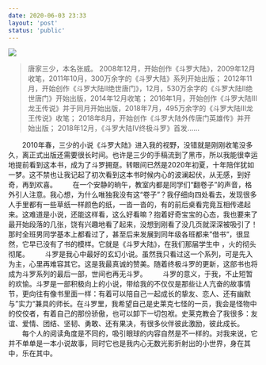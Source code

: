```yaml
---
date: 2020-06-03 23:33
layout: 'post'
status: 'public'
---
```

![](https://cdn.pixabay.com/photo/2015/04/12/17/22/once-upon-a-time-719174_1280.jpg)
<audio src="https://inz.oss-cn-beijing.aliyuncs.com/Audios/128kbit/bensound-adaytoremember.mp3" autoplay loop></audio>

> 唐家三少，本名张威。
> 2008年12月，开始创作《斗罗大陆》，2009年12月收笔，2011年10月，300万余字的《斗罗大陆》系列开始出版；
> 2012年11月，开始创作《斗罗大陆II绝世唐门》，12月，530万余字的《斗罗大陆II绝世唐门》开始出版，2014年12月收笔；
> 2016年1月，开始创作《斗罗大陆Ⅲ龙王传说》并于同月开始出版，2018年7月，495万余字的《斗罗大陆Ⅲ龙王传说》收笔；
> 2018年8月，开始创作《斗罗大陆外传唐门英雄传》并开始出版；
> 2018年12月，《斗罗大陆Ⅳ终极斗罗》首发......

&emsp;&emsp;2010年春，三少的小说《斗罗大陆》进入我的视野，没错就是刚刚收笔没多久，离正式出版还需要很长时间。也许是三少的手稿流到了黑市，所以我能很幸运地提前看到这本书，成为了斗罗拥趸。转眼间已然是2020年初夏，十年陪伴犹如一梦。这不禁也让我记起了初次看到这本书时候内心的波澜起伏，从无感，到好奇，再到欢喜。
&emsp;&emsp;在一个安静的晌午，教室内都是同学们“翻卷子”的声音，格外引人注意。我心想，为什么唯独我没有这“卷子”？我仔细向四处看去，发现很多人手里都有一些草纸一样颜色的纸，一沓一沓的，有的前后桌看完竟互相传递起来。这难道是小说，还能这样看，这么好看嘛？抱着好奇宝宝的心态，我也要来了最开始段落的几张，饶有兴趣地看了起来，没想到刚看了没几页就深深被吸引了！那时全班男同学基本上都看过了，甚至后来发展到同年级各班都来”借书“，很显然，它早已没有了书的模样。它就是《斗罗大陆》，在我们那届学生中 ，火的彻头彻尾。
&emsp;&emsp;斗罗是我心中最好的玄幻小说。虽然我只看过这一个系列，可是先入为主，心里再难容其它。这是我最真诚的赞美。随着终极斗罗的更新，这部书也将成为斗罗系列的最后一部，世间也再无斗罗。
&emsp;&emsp;斗罗的意义，于我，不止短暂的欢愉。斗罗是一部积极向上的小说，带给我的不仅仅是那些让人亢奋的故事情节，更向往有像书里面一样：有着可以陪自己一起成长的挚友、恋人、还有幽默与”实力“兼具的师长。在斗罗里，我希望自己是史莱克七怪的一员，我会是怪物中的佼佼者，有着自己的那份骄傲，也可以卸下一切包袱。史莱克教会了我很多：友谊、爱情、团结、坚韧、勇敢、还有果决，有很多伙伴彼此激励，彼此成长。
&emsp;&emsp;每个人的阅读角度是不同的，吸引眼球的内容自然是不一样的。对我来说，它并不单单是一本小说故事，同时它也是我内心无数光影折射出的小世界，身在其中，乐在其中。
